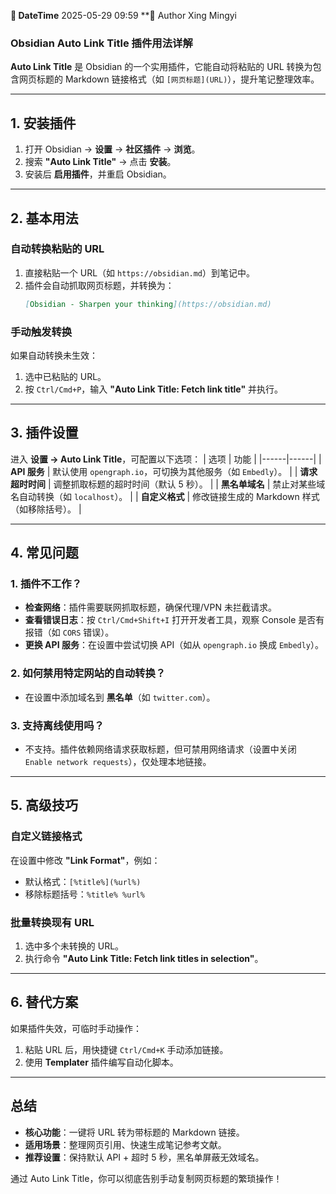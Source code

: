 
**📅 DateTime**  2025-05-29 09:59           **👤 Author    Xing Mingyi  


### **Obsidian Auto Link Title 插件用法详解**

**Auto Link Title** 是 Obsidian 的一个实用插件，它能自动将粘贴的 URL 转换为包含网页标题的 Markdown 链接格式（如 `[网页标题](URL)`），提升笔记整理效率。

---

## **1. 安装插件**
1. 打开 Obsidian → **设置** → **社区插件** → **浏览**。
2. 搜索 **"Auto Link Title"** → 点击 **安装**。
3. 安装后 **启用插件**，并重启 Obsidian。

---

## **2. 基本用法**
### **自动转换粘贴的 URL**
1. 直接粘贴一个 URL（如 `https://obsidian.md`）到笔记中。
2. 插件会自动抓取网页标题，并转换为：
   ```markdown
   [Obsidian - Sharpen your thinking](https://obsidian.md)
   ```

### **手动触发转换**
如果自动转换未生效：
1. 选中已粘贴的 URL。
2. 按 `Ctrl/Cmd+P`，输入 **"Auto Link Title: Fetch link title"** 并执行。

---

## **3. 插件设置**
进入 **设置 → Auto Link Title**，可配置以下选项：
| 选项 | 功能 |
|------|------|
| **API 服务** | 默认使用 `opengraph.io`，可切换为其他服务（如 `Embedly`）。 |
| **请求超时时间** | 调整抓取标题的超时时间（默认 5 秒）。 |
| **黑名单域名** | 禁止对某些域名自动转换（如 `localhost`）。 |
| **自定义格式** | 修改链接生成的 Markdown 样式（如移除括号）。 |

---

## **4. 常见问题**
### **1. 插件不工作？**
- **检查网络**：插件需要联网抓取标题，确保代理/VPN 未拦截请求。
- **查看错误日志**：按 `Ctrl/Cmd+Shift+I` 打开开发者工具，观察 Console 是否有报错（如 `CORS` 错误）。
- **更换 API 服务**：在设置中尝试切换 API（如从 `opengraph.io` 换成 `Embedly`）。

### **2. 如何禁用特定网站的自动转换？**
- 在设置中添加域名到 **黑名单**（如 `twitter.com`）。

### **3. 支持离线使用吗？**
- 不支持。插件依赖网络请求获取标题，但可禁用网络请求（设置中关闭 `Enable network requests`），仅处理本地链接。

---

## **5. 高级技巧**
### **自定义链接格式**
在设置中修改 **"Link Format"**，例如：
- 默认格式：`[%title%](%url%)`
- 移除标题括号：`%title% %url%`

### **批量转换现有 URL**
1. 选中多个未转换的 URL。
2. 执行命令 **"Auto Link Title: Fetch link titles in selection"**。

---

## **6. 替代方案**
如果插件失效，可临时手动操作：
1. 粘贴 URL 后，用快捷键 `Ctrl/Cmd+K` 手动添加链接。
2. 使用 **Templater** 插件编写自动化脚本。

---

## **总结**
- **核心功能**：一键将 URL 转为带标题的 Markdown 链接。
- **适用场景**：整理网页引用、快速生成笔记参考文献。
- **推荐设置**：保持默认 API + 超时 5 秒，黑名单屏蔽无效域名。

通过 Auto Link Title，你可以彻底告别手动复制网页标题的繁琐操作！